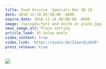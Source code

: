 ```yaml
---
title: Food Service  Specials Dec 10-14
date: 2018-12-10 05:58:00 -0600
expire_date: 2018-12-14 00:00:00 -0600
image: /uploads/fork and knife on plate.jpg
news_image_alt: Place setting
article_lead: $5 Value meals
video_content: true
video_link: 'https://youtu.be/I2aurAjxA30'
press_release: true
---
```


![](blob:https://app.cloudcannon.com/d157c120-4e20-46c0-97a8-3a0aacc3fee1)